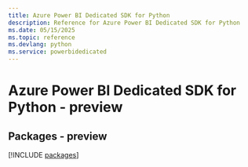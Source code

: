 ```yaml
---
title: Azure Power BI Dedicated SDK for Python
description: Reference for Azure Power BI Dedicated SDK for Python
ms.date: 05/15/2025
ms.topic: reference
ms.devlang: python
ms.service: powerbidedicated
---
```

# Azure Power BI Dedicated SDK for Python - preview
## Packages - preview
[!INCLUDE [packages](power-bi-dedicated-index.md)]